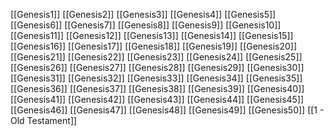 [[Genesis1]]
[[Genesis2]]
[[Genesis3]]
[[Genesis4]]
[[Genesis5]]
[[Genesis6]]
[[Genesis7]]
[[Genesis8]]
[[Genesis9]]
[[Genesis10]]
[[Genesis11]]
[[Genesis12]]
[[Genesis13]]
[[Genesis14]]
[[Genesis15]]
[[Genesis16]]
[[Genesis17]]
[[Genesis18]]
[[Genesis19]]
[[Genesis20]]
[[Genesis21]]
[[Genesis22]]
[[Genesis23]]
[[Genesis24]]
[[Genesis25]]
[[Genesis26]]
[[Genesis27]]
[[Genesis28]]
[[Genesis29]]
[[Genesis30]]
[[Genesis31]]
[[Genesis32]]
[[Genesis33]]
[[Genesis34]]
[[Genesis35]]
[[Genesis36]]
[[Genesis37]]
[[Genesis38]]
[[Genesis39]]
[[Genesis40]]
[[Genesis41]]
[[Genesis42]]
[[Genesis43]]
[[Genesis44]]
[[Genesis45]]
[[Genesis46]]
[[Genesis47]]
[[Genesis48]]
[[Genesis49]]
[[Genesis50]]
[[1 - Old Testament]]
